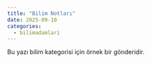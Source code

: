 ```yaml
---
title: "Bilim Notları"
date: 2025-09-10
categories:
  - bilimadamlari
---
```

Bu yazı bilim kategorisi için örnek bir gönderidir.
